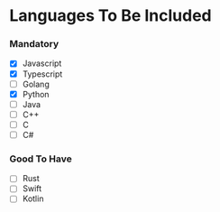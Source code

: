 # Languages To Be Included

### Mandatory

- [x] Javascript
- [x] Typescript
- [ ] Golang
- [x] Python
- [ ] Java
- [ ] C++
- [ ] C
- [ ] C#

### Good To Have

- [ ] Rust
- [ ] Swift
- [ ] Kotlin
